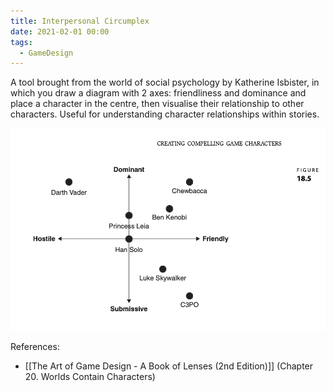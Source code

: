 ```yaml
---
title: Interpersonal Circumplex
date: 2021-02-01 00:00
tags:
  - GameDesign 
---
```


A tool brought from the world of social psychology by Katherine Isbister, in which you draw a diagram with 2 axes: friendliness and dominance and place a character in the centre, then visualise their relationship to other characters. Useful for understanding character relationships within stories.

![interpersonal cirumplex](./_media/relationship-to-character.png)

References:

* [[The Art of Game Design - A Book of Lenses (2nd Edition)]] (Chapter 20. Worlds Contain Characters)

